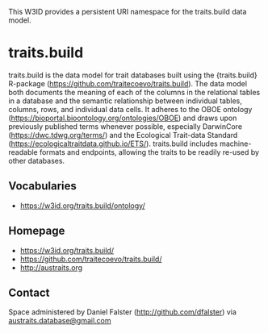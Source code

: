 This W3ID provides a persistent URI namespace for the traits.build data model.

# traits.build

traits.build is the data model for trait databases built using the {traits.build} R-package (https://github.com/traitecoevo/traits.build). The data model both documents the meaning of each of the columns in the relational tables in a database and the semantic relationship between individual tables, columns, rows, and individual data cells. It adheres to the OBOE ontology (https://bioportal.bioontology.org/ontologies/OBOE) and draws upon previously published terms whenever possible, especially DarwinCore (https://dwc.tdwg.org/terms/) and the Ecological Trait-data Standard  (https://ecologicaltraitdata.github.io/ETS/). traits.build includes machine-readable formats and endpoints, allowing the traits to be readily re-used by other databases.

## Vocabularies

* https://w3id.org/traits.build/ontology/


## Homepage

* https://w3id.org/traits.build/
* https://github.com/traitecoevo/traits.build/
* http://austraits.org

## Contact

Space administered by Daniel Falster (http://github.com/dfalster) via <austraits.database@gmail.com>

